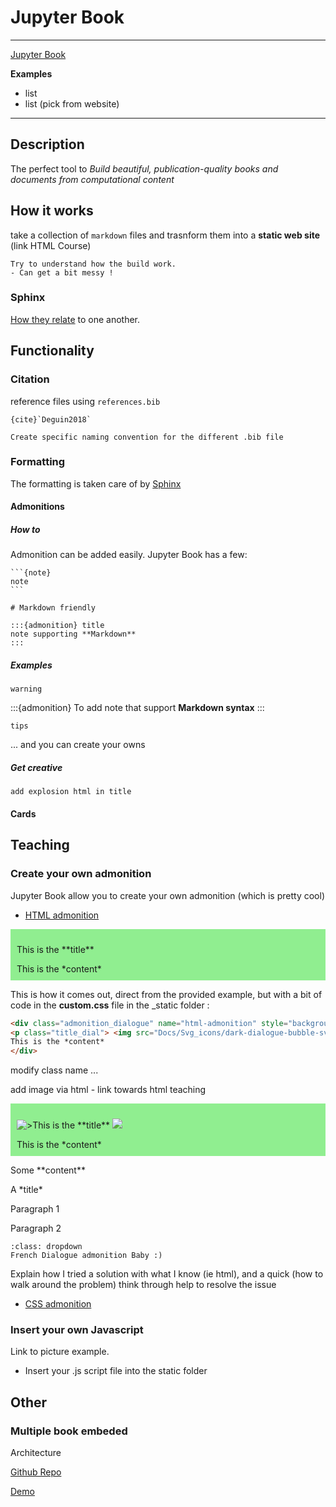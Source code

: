 # Jupyter Book

***

[Jupyter Book]('https://jupyterbook.org/en/stable/intro.html')

**Examples**
- list
- list (pick from website)

***

## Description

The perfect tool to *Build beautiful, publication-quality books and documents from computational content*

## How it works

take a collection of `markdown` files and trasnform them into a **static web site** (link HTML Course)

```{warning}
Try to understand how the build work. 
- Can get a bit messy !
```

### Sphinx

[How they relate]('https://jupyterbook.org/en/stable/explain/sphinx.html') to one another.

## Functionality

### Citation

reference files using `references.bib`
```
{cite}`Deguin2018`
```

```{note}
Create specific naming convention for the different .bib file
```


### Formatting

The formatting is taken care of by [Sphinx]()

#### Admonitions

##### How to

Admonition can be added easily. Jupyter Book has a few:

````
```{note}
note
```

# Markdown friendly 

:::{admonition} title
note supporting **Markdown**
:::

````


##### Examples

```{warning}
warning
```

:::{admonition} To add
note that support **Markdown syntax**
:::

```{tips}
tips
```
... and you can create your owns

##### Get creative 

```{note}
add explosion html in title
```


#### Cards 


## Teaching

### Create your own admonition

Jupyter Book allow you to create your own admonition (which is pretty cool)
- [HTML admonition](https://myst-parser.readthedocs.io/en/latest/syntax/optional.html#syntax-html-admonition)

<div class="admonition" name="html-admonition" style="background: lightgreen; padding: 10px">
<p class="title">This is the **title**</p>
This is the *content*
</div>

This is how it comes out, direct from the provided example, but with a bit of code in the **custom.css** file in the _static folder :

```html
<div class="admonition_dialogue" name="html-admonition" style="background: lightgreen; padding: 10px">
<p class="title_dial"> <img src="Docs/Svg_icons/dark-dialogue-bubble-svgrepo-com.svg" class="picto" alt=">">This is the **title** <img src="Docs/Svg_icons/Docs/Svg_icons/flag-for-flag-france-svgrepo-com.svg" class="picto"></p>
This is the *content*
</div>
```
modify class name ...

add image via html - link towards html teaching

<div class="admonition_dialogue" name="html-admonition" style="background: lightgreen; padding: 10px">
<p class="title_dial"> <img src="../../Docs/Svg_icons/dark-dialogue-bubble-svgrepo-com.svg" class="picto" alt=">">This is the **title** <img src="../../Docs/Svg_icons/Docs/Svg_icons/flag-for-flag-france-svgrepo-com.svg" class="picto"></p>
This is the *content*
</div>

<div class="admonition">
<p>Some **content**</p>
  <div class="admonition tip">
  <div class="title">A *title*</div>
  <p>Paragraph 1</p>
  <p>Paragraph 2</p>
  </div>
</div>

```{admonition} Dialogue ![flag alt >](../../Docs/Svg_icons/dark-dialogue-bubble-svgrepo-com.svg) - ![flag alt >](../../Docs/Svg_icons/flag-for-flag-france-svgrepo-com.svg)
:class: dropdown
French Dialogue admonition Baby :)
```

Explain how I tried a solution with what I know (ie html), and a quick (how to walk around the problem) think through help to resolve the issue 

- [CSS admonition](https://jupyterbook.org/en/stable/advanced/html.html?highlight=javascript#custom-css-or-javascript)

### Insert your own Javascript

Link to picture example.

- Insert your .js script file into the static folder

## Other

 ### Multiple book embeded 

 Architecture

 [Github Repo](https://github.com/choldgraf/jupyter-multi-book)

[Demo](https://predictablynoisy.com/jupyter-multi-book/index.html)